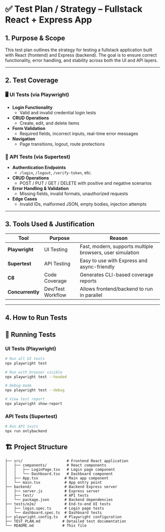 # ✅ Test Plan / Strategy – Fullstack React + Express App

## 1. Purpose & Scope
This test plan outlines the strategy for testing a fullstack application built with React (frontend) and Express (backend). The goal is to ensure correct functionality, error handling, and stability across both the UI and API layers.

---

## 2. Test Coverage

### 🖥️ UI Tests (via Playwright)
- **Login Functionality**
  - Valid and invalid credential login tests
- **CRUD Operations**
  - Create, edit, and delete items
- **Form Validation**
  - Required fields, incorrect inputs, real-time error messages
- **Navigation**
  - Page transitions, logout, route protections

### 🔌 API Tests (via Supertest)
- **Authentication Endpoints**
  - `/login`, `/logout`, `/verify-token`, etc.
- **CRUD Operations**
  - POST / PUT / GET / DELETE with positive and negative scenarios
- **Error Handling & Validation**
  - Missing fields, invalid formats, unauthorized requests
- **Edge Cases**
  - Invalid IDs, malformed JSON, empty bodies, injection attempts

---

## 3. Tools Used & Justification

| Tool             | Purpose              | Reason                                                   |
|------------------|----------------------|-----------------------------------------------------------|
| **Playwright**   | UI Testing           | Fast, modern, supports multiple browsers, user simulation |
| **Supertest**    | API Testing          | Easy to use with Express and async-friendly               |
| **C8**           | Code Coverage        | Generates CLI-based coverage reports                      |
| **Concurrently** | Dev/Test Workflow    | Allows frontend/backend to run in parallel                |

---

## 4. How to Run Tests

## 🧪 Running Tests

### UI Tests (Playwright)
```bash
# Run all UI tests
npx playwright test

# Run with browser visible
npx playwright test --headed

# Debug mode
npx playwright test --debug

# View test report
npx playwright show-report
```

### API Tests (Supertest)
```bash
# Run API tests
npx run onlybackend

```

## 🏗️ Project Structure

```
├── src/                    # Frontend React application
│   ├── components/         # React components
│   │   ├── LoginPage.tsx   # Login page component
│   │   └── Dashboard.tsx   # Dashboard component
│   ├── App.tsx            # Main app component
│   └── main.tsx           # App entry point
├── backend/               # Backend Express server
│   ├── server.js          # Express server
│   ├── test/              # API tests
│   └── package.json       # Backend dependencies
├── tests/e2e/             # End-to-end UI tests
│   ├── login.spec.ts      # Login page tests
│   └── dashboard.spec.ts  # Dashboard tests
├── playwright.config.ts   # Playwright configuration
├── TEST_PLAN.md          # Detailed test documentation
└── README.md             # This file
```
